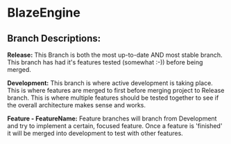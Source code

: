 # BlazeEngine

Branch Descriptions:
--------------------------

**Release:** This Branch is both the most up-to-date AND most stable branch. This branch has had it's features tested (somewhat :-)) before being merged. 

**Development:** This branch is where active development is taking place. This is where features are merged to first before merging project to Release branch. This is where multiple features should be tested together to see if the overall architecture makes sense and works.

**Feature - FeatureName:** Feature branches will branch from Development and try to implement a certain, focused feature. Once a feature is 'finished' it will be merged into development to test with other features.
